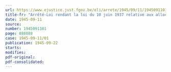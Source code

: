 ```yaml
---
url: https://www.ejustice.just.fgov.be/eli/arrete/1945/09/11/1945091101/justel
title-fr: "Arrêté-Loi rendant la loi du 10 juin 1937 relative aux allocations familiales pour travailleurs non salariés applicable à partir du 1er janvier 1945 en ce qui concerne les régions d'Eupen, de Malmedy et de Saint-Vith, ainsi que les communes belges mises sous le régime administratif allemand pendant l'occupation"
date: 1945-09-11
source:
number: 1945091101
page: 888888
case: 1945-09-11/01
publication: 1945-09-22
starts:
modifies:
pdf-original:
pdf-consolidated:
---
```


